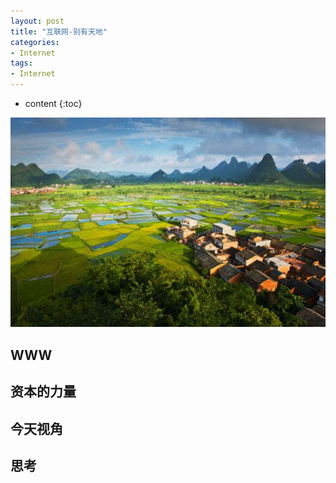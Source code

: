 ```yaml
---
layout: post
title: "互联网-别有天地"
categories: 
- Internet
tags:
- Internet
---
```


* content
{:toc}

![别有天地](/css/pics/2018-05-19-an-different-world.jpg)

## WWW

## 资本的力量

## 今天视角

## 思考

